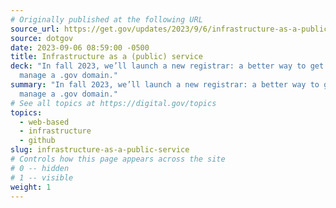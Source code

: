 ```yaml
---
# Originally published at the following URL
source_url: https://get.gov/updates/2023/9/6/infrastructure-as-a-public-service/
source: dotgov
date: 2023-09-06 08:59:00 -0500
title: Infrastructure as a (public) service
deck: "In fall 2023, we’ll launch a new registrar: a better way to get and
  manage a .gov domain."
summary: "In fall 2023, we’ll launch a new registrar: a better way to get and
  manage a .gov domain."
# See all topics at https://digital.gov/topics
topics:
  - web-based
  - infrastructure
  - github
slug: infrastructure-as-a-public-service
# Controls how this page appears across the site
# 0 -- hidden
# 1 -- visible
weight: 1
---
```

